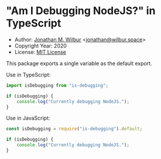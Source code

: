 # "Am I Debugging NodeJS?" in TypeScript

* Author: [Jonathan M. Wilbur](https://github.com/JonathanWilbur) <[jonathan@wilbur.space](mailto:jonathan@wilbur.space)>
* Copyright Year: 2020
* License: [MIT License](https://mit-license.org/)

This package exports a single variable as the default export.

Use in TypeScript:

```typescript
import isDebugging from "is-debugging";

if (isDebugging) {
    console.log("Currently debugging NodeJS.");
}
```

Use in JavaScript:

```javascript
const isDebugging = require("is-debugging").default;

if (isDebugging) {
    console.log("Currently debugging NodeJS.");
}
```

